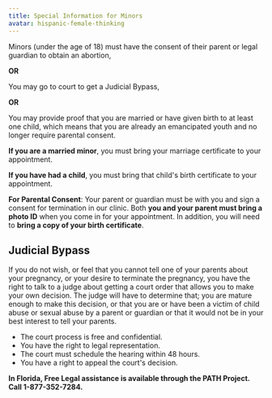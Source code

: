 ```yaml
---
title: Special Information for Minors
avatar: hispanic-female-thinking
---
```


Minors (under the age of 18) must have the consent of their parent or
legal guardian to obtain an abortion,

**OR**

You may go to court to get a Judicial Bypass,

**OR**

You may provide proof that you are married or have given birth to at
least one child, which means that you are already an emancipated youth
and no longer require parental consent.

**If you are a married minor**, you must bring your marriage certificate
to your appointment.

**If you have had a child**, you must bring that child's birth
certificate to your appointment.

**For Parental Consent**:  Your parent or guardian must be with you and sign
a consent for termination in our clinic.  Both **you and your parent must
bring a photo ID** when you come in for your appointment.  In addition,
you will need to **bring a copy of your birth certificate**.

Judicial Bypass
---------------

If you do not wish, or feel that you cannot tell one of your parents
about your pregnancy, or your desire to terminate the pregnancy, you
have the right to talk to a judge about getting a court order that
allows you to make your own decision.  The judge will have to determine
that; you are mature enough to make this decision, or that you are or
have been a victim of child abuse or sexual abuse by a parent or
guardian or that it would not be in your best interest to tell your
parents.

- The court process is free and confidential.
- You have the right to legal representation.
- The court must schedule the hearing within 48 hours.
- You have a right to appeal the court's decision.

**In Florida, Free Legal assistance is available through the PATH
Project.  Call 1-877-352-7284.**

